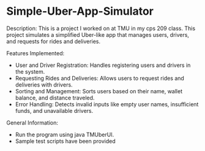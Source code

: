 # Simple-Uber-App-Simulator

Description:
This is a project I worked on at TMU in my cps 209 class. This project simulates a simplified Uber-like app that manages users, drivers, and requests for rides and deliveries. 

Features Implemented:
- User and Driver Registration: Handles registering users and drivers in the system.
- Requesting Rides and Deliveries: Allows users to request rides and deliveries with drivers.
- Sorting and Management: Sorts users based on their name, wallet balance, and distance traveled.
- Error Handling: Detects invalid inputs like empty user names, insufficient funds, and unavailable drivers.

General Information:
- Run the program using java TMUberUI.
- Sample test scripts have been provided 
